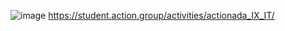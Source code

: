 ![image](https://github.com/ruslanproooo/Kolcov-Ruslan-Algoritm/assets/144116019/f409ac50-fd82-4fc7-bdd7-bcc1d20af4af)
https://student.action.group/activities/actionada_IX_IT/
